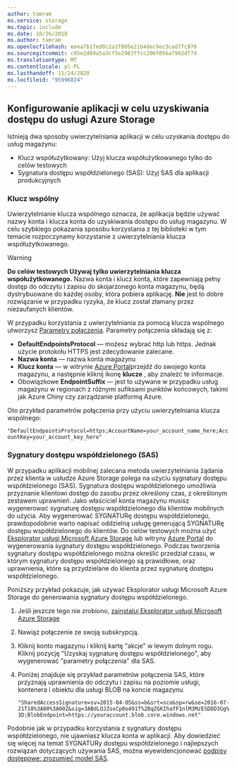 ```yaml
---
author: tamram
ms.service: storage
ms.topic: include
ms.date: 10/26/2018
ms.author: tamram
ms.openlocfilehash: eeea7b1fed0c2a1f805e21b4dec9ec3cad7fc976
ms.sourcegitcommit: c95e2d89a5a3cf5e2983ffcc206f056a7992df7d
ms.translationtype: MT
ms.contentlocale: pl-PL
ms.lasthandoff: 11/24/2020
ms.locfileid: "95996824"
---
```

## <a name="configure-your-application-to-access-azure-storage"></a>Konfigurowanie aplikacji w celu uzyskiwania dostępu do usługi Azure Storage
Istnieją dwa sposoby uwierzytelniania aplikacji w celu uzyskania dostępu do usług magazynu:

* Klucz współużytkowany: Użyj klucza współużytkowanego tylko do celów testowych
* Sygnatura dostępu współdzielonego (SAS): Użyj SAS dla aplikacji produkcyjnych

### <a name="shared-key"></a>Klucz wspólny
Uwierzytelnianie klucza wspólnego oznacza, że aplikacja będzie używać nazwy konta i klucza konta do uzyskiwania dostępu do usług magazynu. W celu szybkiego pokazania sposobu korzystania z tej biblioteki w tym temacie rozpoczynamy korzystanie z uwierzytelniania klucza współużytkowanego.

> [!WARNING] 
> **Do celów testowych Używaj tylko uwierzytelniania klucza współużytkowanego.** Nazwa konta i klucz konta, które zapewniają pełny dostęp do odczytu i zapisu do skojarzonego konta magazynu, będą dystrybuowane do każdej osoby, która pobiera aplikację. **Nie** jest to dobre rozwiązanie w przypadku ryzyka, że klucz został złamany przez niezaufanych klientów.
> 
> 

W przypadku korzystania z uwierzytelniania za pomocą klucza wspólnego utworzysz [Parametry połączenia](../articles/storage/common/storage-configure-connection-string.md). Parametry połączenia składają się z:  

* **DefaultEndpointsProtocol** — możesz wybrać http lub https. Jednak użycie protokołu HTTPS jest zdecydowanie zalecane.
* **Nazwa konta** — nazwa konta magazynu
* **Klucz konta** — w witrynie [Azure Portal](https://portal.azure.com)przejdź do swojego konta magazynu, a następnie kliknij ikonę **klucze** , aby znaleźć te informacje.
* Obowiązkowe **EndpointSuffix** — jest to używane w przypadku usług magazynu w regionach z różnymi sufiksami punktów końcowych, takimi jak Azure Chiny czy zarządzanie platformą Azure.

Oto przykład parametrów połączenia przy użyciu uwierzytelniania klucza wspólnego:

`"DefaultEndpointsProtocol=https;AccountName=your_account_name_here;AccountKey=your_account_key_here"`

### <a name="shared-access-signatures-sas"></a>Sygnatury dostępu współdzielonego (SAS)
W przypadku aplikacji mobilnej zalecana metoda uwierzytelniania żądania przez klienta w usłudze Azure Storage polega na użyciu sygnatury dostępu współdzielonego (SAS). Sygnatura dostępu współdzielonego umożliwia przyznanie klientowi dostęp do zasobu przez określony czas, z określonym zestawem uprawnień.
Jako właściciel konta magazynu musisz wygenerować sygnaturę dostępu współdzielonego dla klientów mobilnych do użycia. Aby wygenerować SYGNATURę dostępu współdzielonego, prawdopodobnie warto napisać oddzielną usługę generującą SYGNATURę dostępu współdzielonego do klientów. Do celów testowych można użyć [Eksplorator usługi Microsoft Azure Storage](https://storageexplorer.com) lub witryny [Azure Portal](https://portal.azure.com) do wygenerowania sygnatury dostępu współdzielonego. Podczas tworzenia sygnatury dostępu współdzielonego można określić przedział czasu, w którym sygnatury dostępu współdzielonego są prawidłowe, oraz uprawnienia, które są przydzielane do klienta przez sygnaturę dostępu współdzielonego.

Poniższy przykład pokazuje, jak używać Eksplorator usługi Microsoft Azure Storage do generowania sygnatury dostępu współdzielonego.

1. Jeśli jeszcze tego nie zrobiono, [zainstaluj Eksplorator usługi Microsoft Azure Storage](https://storageexplorer.com)
2. Nawiąż połączenie ze swoją subskrypcją.
3. Kliknij konto magazynu i kliknij kartę "akcje" w lewym dolnym rogu. Kliknij pozycję "Uzyskaj sygnaturę dostępu współdzielonego", aby wygenerować "parametry połączenia" dla SAS.
4. Poniżej znajduje się przykład parametrów połączenia SAS, które przyznają uprawnienia do odczytu i zapisu na poziomie usługi, kontenera i obiektu dla usługi BLOB na koncie magazynu.
   
   `"SharedAccessSignature=sv=2015-04-05&ss=b&srt=sco&sp=rw&se=2016-07-21T18%3A00%3A00Z&sig=3ABdLOJZosCp0o491T%2BqZGKIhafF1nlM3MzESDDD3Gg%3D;BlobEndpoint=https://youraccount.blob.core.windows.net"`

Podobnie jak w przypadku korzystania z sygnatury dostępu współdzielonego, nie ujawniasz klucza konta w aplikacji. Aby dowiedzieć się więcej na temat SYGNATURy dostępu współdzielonego i najlepszych rozwiązań dotyczących używania SAS, można wyewidencjonować [podpisy dostępowe: zrozumieć model SAS](../articles/storage/common/storage-sas-overview.md).